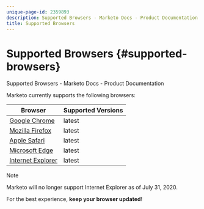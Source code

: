 ```yaml
---
unique-page-id: 2359893
description: Supported Browsers - Marketo Docs - Product Documentation
title: Supported Browsers
---
```


# Supported Browsers {#supported-browsers}

Supported Browsers - Marketo Docs - Product Documentation

Marketo currently supports the following browsers:

| Browser |Supported Versions |
|---|---|
| [Google Chrome](http://www.google.com/intl/en/chrome/browser/) |latest |
| [Mozilla Firefox](http://www.mozilla.org/en-US/firefox/new/) |latest |
| [Apple Safari](http://support.apple.com/downloads/#safari) |latest |
| [Microsoft Edge](https://www.microsoft.com/en-us/windows/microsoft-edge) |latest |
| [Internet Explorer](http://www.microsoft.com/en-us/download/internet-explorer.aspx) |latest |

>[!NOTE]
>
>Marketo will no longer support Internet Explorer as of July 31, 2020.

For the best experience, **keep your browser updated**!
